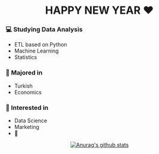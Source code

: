 <div align=center>

# HAPPY NEW YEAR :heart:

</div>

### :computer: Studying Data Analysis
+ ETL based on Python
+ Machine Learning
+ Statistics
### :pencil: Majored in
+ Turkish
+ Economics
### :star2: Interested in
+ Data Science
+ Marketing
+ :musical_note:


<div align=center>
	
[![Anurag's github stats](https://github-readme-stats.vercel.app/api?username=hanna-joo&show_icons=true&theme=gruvbox)](https://github.com/anuraghazra/github-readme-stats)

</div>
